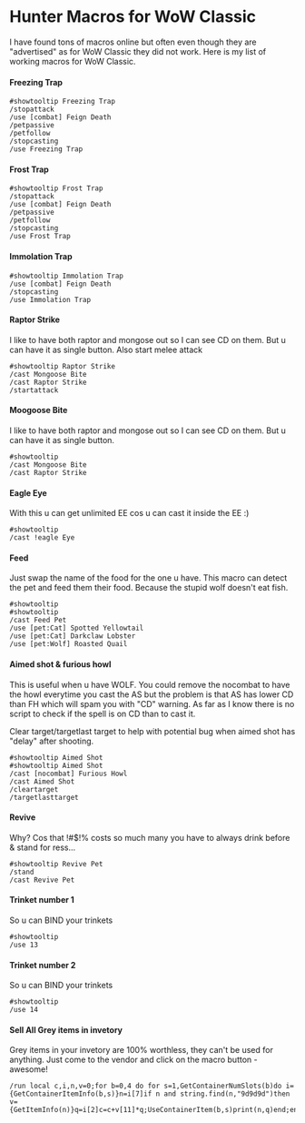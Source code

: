 # Hunter Macros for WoW Classic

I have found tons of macros online but often even though they are "advertised" as for WoW Classic they did not work.
Here is my list of working macros for WoW Classic.

#### Freezing Trap
```
#showtooltip Freezing Trap
/stopattack
/use [combat] Feign Death
/petpassive
/petfollow 
/stopcasting
/use Freezing Trap
```

#### Frost Trap
```
#showtooltip Frost Trap
/stopattack
/use [combat] Feign Death
/petpassive
/petfollow 
/stopcasting
/use Frost Trap
```

#### Immolation Trap
```
#showtooltip Immolation Trap
/use [combat] Feign Death
/stopcasting
/use Immolation Trap
```

#### Raptor Strike
I like to have both raptor and mongose out so I can see CD on them. But u can have it as single button.
Also start melee attack 
```
#showtooltip Raptor Strike
/cast Mongoose Bite
/cast Raptor Strike
/startattack
```

#### Moogoose Bite
I like to have both raptor and mongose out so I can see CD on them. But u can have it as single button.
```
#showtooltip
/cast Mongoose Bite
/cast Raptor Strike
```

#### Eagle Eye
With this u can get unlimited EE cos u can cast it inside the EE :)
```
#showtooltip
/cast !eagle Eye
```

#### Feed
Just swap the name of the food for the one u have.
This macro can detect the pet and feed them their food. Because the stupid wolf doesn't eat fish.
```
#showtooltip
#showtooltip
/cast Feed Pet
/use [pet:Cat] Spotted Yellowtail
/use [pet:Cat] Darkclaw Lobster
/use [pet:Wolf] Roasted Quail

```

#### Aimed shot & furious howl
This is useful when u have WOLF. You could remove the nocombat to have the howl everytime you cast the AS but 
the problem is that AS has lower CD than FH which will spam you with "CD" warning. As far as I know there is no script to check
if the spell is on CD than to cast it.

Clear target/targetlast target to help with potential bug when aimed shot has "delay" after shooting. 
```
#showtooltip Aimed Shot
#showtooltip Aimed Shot
/cast [nocombat] Furious Howl
/cast Aimed Shot
/cleartarget
/targetlasttarget
```

#### Revive 
Why? Cos that !#$!% costs so much many you have to always drink before & stand for ress... 
```
#showtooltip Revive Pet
/stand
/cast Revive Pet
```


#### Trinket number 1
So u can BIND your trinkets
```
#showtooltip
/use 13
```

#### Trinket number 2
So u can BIND your trinkets
```
#showtooltip
/use 14
```

#### Sell All Grey items in invetory
Grey items in your invetory are 100% worthless, they can't be used for anything.
Just come to the vendor and click on the macro button - awesome!
```
/run local c,i,n,v=0;for b=0,4 do for s=1,GetContainerNumSlots(b)do i={GetContainerItemInfo(b,s)}n=i[7]if n and string.find(n,"9d9d9d")then v={GetItemInfo(n)}q=i[2]c=c+v[11]*q;UseContainerItem(b,s)print(n,q)end;end;end;print(GetCoinText(c))
```
